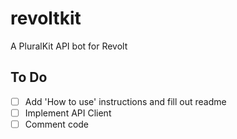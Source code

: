 # revoltkit
A PluralKit API bot for Revolt

## To Do
- [ ] Add 'How to use' instructions and fill out readme
- [ ] Implement API Client
- [ ] Comment code
